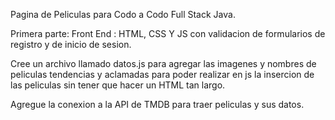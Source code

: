 Pagina de Peliculas para Codo a Codo Full Stack Java.

Primera parte: Front End : HTML, CSS Y JS con validacion de formularios de registro y de inicio de sesion.

Cree un archivo llamado datos.js para agregar las imagenes y nombres de peliculas tendencias y aclamadas para poder realizar en js la insercion de las peliculas sin tener que hacer un HTML tan largo.

Agregue la conexion a la API de TMDB para traer peliculas y sus datos.
